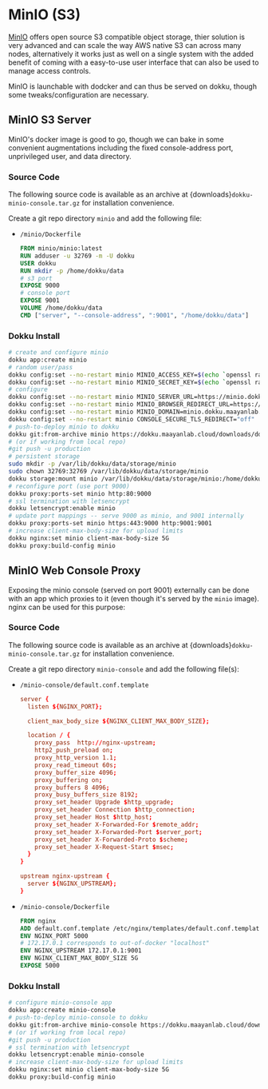 # MinIO (S3)
[MinIO](https://min.io/) offers open source S3 compatible object storage, thier solution is very advanced and can scale the way AWS native S3 can across many nodes, alternatively it works just as well on a single system with the added benefit of coming with a easy-to-use user interface that can also be used to manage access controls.

MinIO is launchable with dodcker and can thus be served on dokku, though some tweaks/configuration are necessary.

## MinIO S3 Server
MinIO's docker image is good to go, though we can bake in some convenient augmentations including the fixed console-address port, unprivileged user, and data directory.

### Source Code
The following source code is available as an archive at {downloads}`dokku-minio-console.tar.gz` for installation convenience.

Create a git repo directory `minio` and add the following file:

- `/minio/Dockerfile`
  ```Dockerfile
  FROM minio/minio:latest
  RUN adduser -u 32769 -m -U dokku
  USER dokku
  RUN mkdir -p /home/dokku/data
  # s3 port
  EXPOSE 9000
  # console port
  EXPOSE 9001
  VOLUME /home/dokku/data
  CMD ["server", "--console-address", ":9001", "/home/dokku/data"]
  ```

### Dokku Install
```bash
# create and configure minio
dokku app:create minio
# random user/pass
dokku config:set --no-restart minio MINIO_ACCESS_KEY=$(echo `openssl rand -base64 45` | tr -d \=+ | cut -c 1-20)
dokku config:set --no-restart minio MINIO_SECRET_KEY=$(echo `openssl rand -base64 45` | tr -d \=+ | cut -c 1-32)
# configure
dokku config:set --no-restart minio MINIO_SERVER_URL=https://minio.dokku.maayanlab.cloud
dokku config:set --no-restart minio MINIO_BROWSER_REDIRECT_URL=https://minio-console.dokku.maayanlab.cloud
dokku config:set --no-restart minio MINIO_DOMAIN=minio.dokku.maayanlab.cloud
dokku config:set --no-restart minio CONSOLE_SECURE_TLS_REDIRECT="off"
# push-to-deploy minio to dokku
dokku git:from-archive minio https://dokku.maayanlab.cloud/downloads/dokku-minio.tar.gz
# (or if working from local repo)
#git push -u production
# persistent storage
sudo mkdir -p /var/lib/dokku/data/storage/minio
sudo chown 32769:32769 /var/lib/dokku/data/storage/minio
dokku storage:mount minio /var/lib/dokku/data/storage/minio:/home/dokku/data
# reconfigure port (use port 9000)
dokku proxy:ports-set minio http:80:9000
# ssl termination with letsencrypt
dokku letsencrypt:enable minio
# update port mappings -- serve 9000 as minio, and 9001 internally
dokku proxy:ports-set minio https:443:9000 http:9001:9001
# increase client-max-body-size for upload limits
dokku nginx:set minio client-max-body-size 5G
dokku proxy:build-config minio
```

## MinIO Web Console Proxy
Exposing the minio console (served on port 9001) externally can be done with an app which proxies to it (even though it's served by the `minio` image). nginx can be used for this purpose:

### Source Code
The following source code is available as an archive at {downloads}`dokku-minio-console.tar.gz` for installation convenience.

Create a git repo directory `minio-console` and add the following file(s):

- `/minio-console/default.conf.template`
  ```nginx.conf
  server {
    listen ${NGINX_PORT};

    client_max_body_size ${NGINX_CLIENT_MAX_BODY_SIZE};

    location / {
      proxy_pass  http://nginx-upstream;
      http2_push_preload on;
      proxy_http_version 1.1;
      proxy_read_timeout 60s;
      proxy_buffer_size 4096;
      proxy_buffering on;
      proxy_buffers 8 4096;
      proxy_busy_buffers_size 8192;
      proxy_set_header Upgrade $http_upgrade;
      proxy_set_header Connection $http_connection;
      proxy_set_header Host $http_host;
      proxy_set_header X-Forwarded-For $remote_addr;
      proxy_set_header X-Forwarded-Port $server_port;
      proxy_set_header X-Forwarded-Proto $scheme;
      proxy_set_header X-Request-Start $msec;
    }
  }

  upstream nginx-upstream {
    server ${NGINX_UPSTREAM};
  }
  ```
- `/minio-console/Dockerfile`
  ```Dockerfile
  FROM nginx
  ADD default.conf.template /etc/nginx/templates/default.conf.template
  ENV NGINX_PORT 5000
  # 172.17.0.1 corresponds to out-of-docker "localhost"
  ENV NGINX_UPSTREAM 172.17.0.1:9001
  ENV NGINX_CLIENT_MAX_BODY_SIZE 5G
  EXPOSE 5000
  ```

### Dokku Install
```bash
# configure minio-console app
dokku app:create minio-console
# push-to-deploy minio-console to dokku
dokku git:from-archive minio-console https://dokku.maayanlab.cloud/downloads/dokku-minio-console.tar.gz
# (or if working from local repo)
#git push -u production
# ssl termination with letsencrypt
dokku letsencrypt:enable minio-console
# increase client-max-body-size for upload limits
dokku nginx:set minio client-max-body-size 5G
dokku proxy:build-config minio
```
